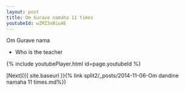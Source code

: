 ```yaml
---
layout: post
title: Om Gurave namaha 11 times
youtubeId: wZMZ3xBiu4E
---
```

 
 
Om Gurave nama 
 
 -  Who is the teacher 
 
  
 
  
 
 
 
 
 
 


{% include youtubePlayer.html id=page.youtubeId %}
 
[Next]({{ site.baseurl }}{% link  split2/_posts/2014-11-06-Om dandine namaha 11 times.md%})
 
